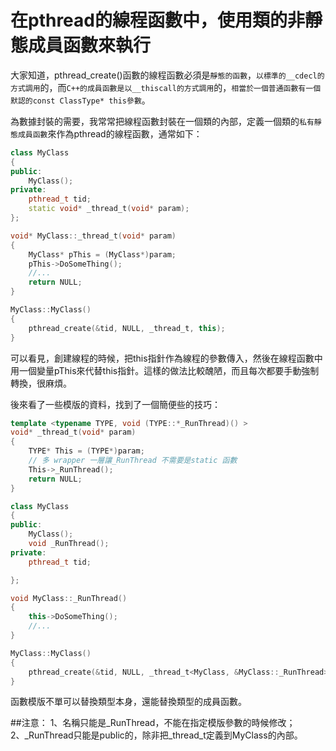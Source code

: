 # 在pthread的線程函數中，使用類的非靜態成員函數來執行


大家知道，pthread_create()函數的線程函數必須是`靜態的函數`，`以標準的__cdecl的方式調用`的，而`C++的成員函數是以__thiscall的方式調用`的，`相當於一個普通函數有一個默認的const ClassType* this參數`。

為數據封裝的需要，我常常把線程函數封裝在一個類的內部，定義一個類的`私有靜態成員函數`來作為pthread的線程函數，通常如下：

```cpp
class MyClass
{
public:
    MyClass();
private:
    pthread_t tid;
    static void* _thread_t(void* param);
};

void* MyClass::_thread_t(void* param)
{
    MyClass* pThis = (MyClass*)param;
    pThis->DoSomeThing();
    //...
    return NULL;
}

MyClass::MyClass()
{
    pthread_create(&tid, NULL, _thread_t, this);
}
```

可以看見，創建線程的時候，把this指針作為線程的參數傳入，然後在線程函數中用一個變量pThis來代替this指針。這樣的做法比較醜陋，而且每次都要手動強制轉換，很麻煩。

後來看了一些模版的資料，找到了一個簡便些的技巧：

```cpp
template <typename TYPE, void (TYPE::*_RunThread)() >
void* _thread_t(void* param)
{
    TYPE* This = (TYPE*)param;
    // 多 wrapper 一層讓_RunThread 不需要是static 函數
    This->_RunThread();
    return NULL;
}

class MyClass
{
public:
    MyClass();
    void _RunThread();
private:
    pthread_t tid;

};

void MyClass::_RunThread()
{
    this->DoSomeThing();
    //...
}

MyClass::MyClass()
{
    pthread_create(&tid, NULL, _thread_t<MyClass, &MyClass::_RunThread>, this);
}
```


函數模版不單可以替換類型本身，還能替換類型的成員函數。

##注意：
1、名稱只能是_RunThread，不能在指定模版參數的時候修改；<br>
2、_RunThread只能是public的，除非把_thread_t定義到MyClass的內部。
